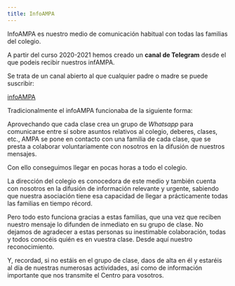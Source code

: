 ```yaml
---
title: InfoAMPA
---
```


InfoAMPA es nuestro medio de comunicación habitual con todas las familias del colegio.

A partir del curso 2020-2021 hemos creado un **canal de Telegram** desde el que podeis recibir nuestros infAMPA.

Se trata de un canal abierto al que cualquier padre o madre se puede suscribir:

<a class="button is-info" href="https://t.me/infoampa" target="_blank">
    <span class="icon">
      <font-awesome-icon :icon="['fab', 'telegram']"></font-awesome-icon>
    </span>
    <span>infoAMPA</span>
</a>

Tradicionalmente el infoAMPA funcionaba de la siguiente forma:

Aprovechando que cada clase crea un grupo de _Whatsapp_ para comunicarse entre sí sobre asuntos relativos al colegio, deberes, clases, etc., AMPA se pone en contacto con una familia de cada clase, que se presta a colaborar voluntariamente con nosotros en la difusión de nuestros mensajes.

Con ello conseguimos llegar en pocas horas a todo el colegio.

La dirección del colegio es conocedora de este medio y también cuenta con nosotros en la difusión de información relevante y urgente, sabiendo que nuestra asociación tiene esa capacidad de llegar a prácticamente todas las familias en tiempo récord.

Pero todo esto funciona gracias a estas familias, que una vez que reciben nuestro mensaje lo difunden de inmediato en su grupo de clase. No dejamos de agradecer a estas personas su inestimable colaboración, todas y todos conocéis quién es en vuestra clase. Desde aquí nuestro reconocimiento.

Y, recordad, si no estáis en el grupo de clase, daos de alta en él y estaréis al día de nuestras numerosas actividades, así como de información importante que nos transmite el Centro para vosotros.
